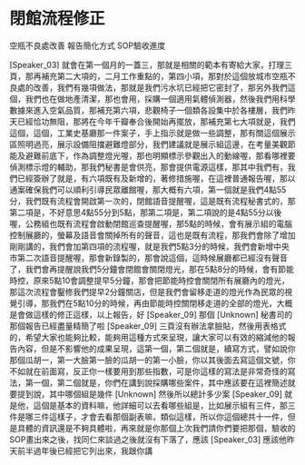 # 閉館流程修正
空瓶不良處改善
報告簡化方式
SOP驗收進度

[Speaker_03] 就會在第一個月的一蓋三，那就是相關的範本有寄給大家，打理三頁，那再補充第二大項的，二月工作重點的，第四小項，那對於這個放城市空瓶不良處的改善，我們有幾項做法，那就是我們污水坑已經把它密封了，那另外我們這個，我們也在做地產清潔，那也會用，採購一個適用氣體偵測器，然後我們用科學數據來進入空氣品質，那補充第六項，悲觀椅子一個類各設集中於各樓層，我們昨天已經恰功無阻，那將在今年千瓣奉合後開始再擺放，那補充第七大項就是，我們這個，這個，工業史基廳那一件案子，手上指示就是做一些調整，那有關這個展示區照明過亮，展示設備阻擋避難燈部分，我們建議就是展示組這邊，在考量美觀節能及避難前底下，作為調整燈光喔，那也明顯標示參觀出入的動線喔，那看哪裡要偵測標示燈的輔助，那我們秘書是會供亮，那會提供電源這樣，那其中我們有，我們已經簽辦了就是，有六項既有及新增的，著修措施喔，在這裡普通報告喔，那以通案確保我們可以順利引導民眾離館喔，那大概有六項，第一個就是我們4點55分，我們既有流程會開啟第一次的，閉館語音提醒喔，這是既有流程秘書式的，那第二項是，不好意思4點55分到5點，那第二項是，第二項說的是4點55分以後喔，公務組也既有流程會啟動閉館巡查提醒喔，那5點的時候，會有展示組的電腦控制展廳的，螢幕及語音會關掉所有的聲音，這也是既有流程，那我們會除了增加剛剛講的，我們會加第四項的流程喔，就是我們5點3分的時候，我們會新增中央市第二次語音提醒喔，那會新錄製的，那會說這個，這時候展廳都已經沒有聲音了，我們會再提醒說我們5分鐘會閉館會關閉燈光，那在5點8分的時候，會有節能時控，原來5點10會調整提早5分鐘，那會把節能時控會關閉所有展廳內的燈光，那這次流程會鑿修我們提早2分鐘關店，但是我們會留移走道的燈光作為民眾的視覺引導，那我們在5點10分的時候，再由節能時控關閉移走道的全部的燈光，大概是會做這樣的修正這樣，以上報告，好
[Speaker_09] 那個
[Unknown] 秘書司的那個報告已經盡量精簡了啦
[Speaker_09] 三頁沒有辦法拿臉貼，然後用表格式的，希望大家也能夠比較，能夠用這種方式來呈現，讓大家可以有效的縮減他的報告內容，但是不影響他的成果呈現，這第一個，第二個就是，續寫方式，譬如說你那個瓜胡一，第一大臉第一臉的瓜胡一的第一小臉，你以其後面去寫這個文號，你不如就在前面寫，反正你一樣要用到那些指數，可是你這樣的寫法是非常奇怪的寫法，第一個，第二個就是，你們在講到說採購哪些案件，其中應該要在這裡簡述就要提到說，其中哪個組是幾件
[Unknown] 然後所以總計多少案
[Speaker_09] 就是他，這個是基本的資料嘛，他詳細可以去看哪些組是，比如展示組有三件，那三件是哪三件這樣子，才會去看那個副表嘛，類似這樣，所以你這個總共十一件，但是具體的資訊還是不夠具體啦，再來就是你那個上次我們請你們要把那個，驗收的SOP畫出來之後，找同仁來談過之後就沒有下落了，應該
[Speaker_03] 應該他昨天前半過年後已經把它列出來，我跟你講